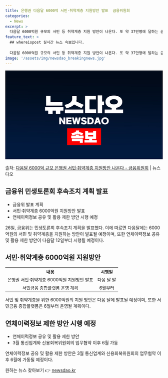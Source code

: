 ```yaml
---
title: 은행권 다음달 6000억 서민·취약계층 지원방안 발표  금융위원회
categories:
  - News
excerpt: >
  다음달 6000억원 규모의 서민 등 취약계층 지원 방안이 나온다. 또 약 37만명에 달하는 금융과 통신채무 …
feature_text: >
  ## whereispost 실시간 뉴스 속보입니다.

  다음달 6000억원 규모의 서민 등 취약계층 지원 방안이 나온다. 또 약 37만명에 달하는 금융과 통신채무 …
image: '/assets/img/newsdao_breakingnews.jpg'
---
```


![뉴스다오 속보](/assets/img/newsdao_breakingnews.jpg)

<p>출처: <a href="https://newsdao.kr/3231" rel="dofollow">다음달 6000억 규모 은행권 서민·취약계층 지원방안 나온다 - 금융위원회</a> | 뉴스다오</p>

<h2 data-ke-size="size26">금융위 민생토론회 후속조치 계획 발표</h2>
<ul>
    <li>금융위 발표 계획</li>
    <li>서민·취약계층 6000억원 지원방안 발표</li>
    <li>연체이력정보 공유 및 활용 제한 방안 시행 예정</li>
</ul>
<p data-ke-size="size16">26일, 금융위는 민생토론회 후속조치 계획을 발표했다. 이에 따르면 다음달에는 6000억원의 서민 및 취약계층을 지원하는 방안이 발표될 예정이며, 또한 연체이력정보 공유 및 활용 제한 방안이 다음달 12일부터 시행될 예정이다.</p>

<h2 data-ke-size="size26">서민·취약계층 6000억원 지원방안</h2>
<table>
  <tr>
    <th style="text-align: center;">내용</th>
    <th style="text-align: center;">시행일</th>
  </tr>
  <tr>
    <td style="text-align: center;">은행권 서민·취약계층 6000억원 지원방안 발표</td>
    <td style="text-align: center;">다음 달 말</td>
  </tr>
  <tr>
    <td style="text-align: center;">서민금융 종합플랫폼 운영 계획</td>
    <td style="text-align: center;">6월부터</td>
  </tr>
</table>
<p data-ke-size="size16">서민 및 취약계층을 위한 6000억원의 지원 방안은 다음 달에 발표될 예정이며, 또한 서민금융 종합플랫폼은 6월부터 운영될 계획이다.</p>

<h2 data-ke-size="size26">연체이력정보 제한 방안 시행 예정</h2>
<ul>
    <li>연체이력정보 공유 및 활용 제한 방안</li>
    <li>3월 통신업계와 신용회복위원회의 업무협약 이후 6월 가동</li>
</ul>
<p data-ke-size="size16">연체이력정보 공유 및 활용 제한 방안은 3월 통신업계와 신용회복위원회의 업무협약 이후 6월에 가동될 예정이다.</p> 

원하는 뉴스 찾아보기 👉 <a href="https://newsdao.kr" rel="dofollow">newsdao.kr</a>


